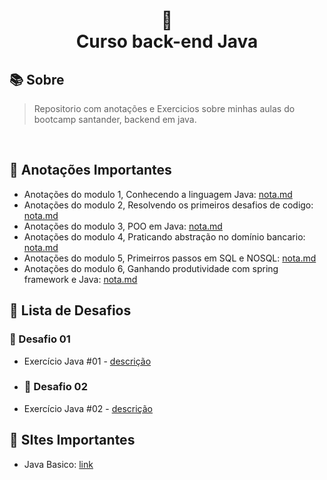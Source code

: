 
<h1 align="center">
🐛<br> Curso back-end Java
</h1>


## 📚 Sobre 
> Repositorio com anotações e Exercicios sobre minhas aulas do bootcamp santander, backend em java. 
<br>

## 📝 Anotações Importantes
* Anotações do modulo 1, Conhecendo a linguagem Java: [nota.md]()
* Anotações do modulo 2, Resolvendo os primeiros desafios de codigo: [nota.md]()
* Anotações do modulo 3, POO em Java: [nota.md]()
* Anotações do modulo 4, Praticando abstração no domínio bancario: [nota.md]()
* Anotações do modulo 5, Primeirros passos em SQL e NOSQL: [nota.md]()
* Anotações do modulo 6, Ganhando produtividade com spring framework e Java: [nota.md]()

## 🤖 Lista de Desafios

### 🔗 Desafio 01

- Exercício Java #01 - [descrição](link)

- ### 🔗 Desafio 02

- Exercício Java #02 - [descrição](link)

## 📝 SItes Importantes
* Java Basico: [link](https://glysns.gitbook.io/java-basico/)
